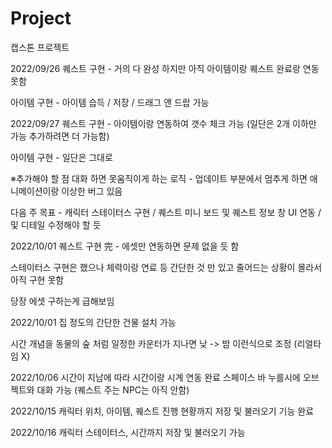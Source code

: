 # Project
캡스톤 프로젝트

2022/09/26
퀘스트 구현 - 거의 다 완성 하지만 아직 아이템이랑 퀘스트 완료랑 연동 못함

아이템 구현 - 아이템 습득 / 저장 / 드래그 앤 드랍 가능 

2022/09/27
퀘스트 구현 - 아이템이랑 연동하여 갯수 체크 가능 (일단은 2개 이하만 가능 추가하려면 더 가능함)

아이템 구현 - 일단은 그대로

※추가해야 할 점 
대화 하면 못움직이게 하는 로직 - 업데이트 부분에서 멈추게 하면 애니메이션이랑 이상한 버그 있음

다음 주 목표 - 캐릭터 스테이터스 구현 / 퀘스트 미니 보드 및 퀘스트 정보 창 UI 연동 / 및 디테일 수정해야 할 듯 

2022/10/01
퀘스트 구현 完 - 에셋만 연동하면 문제 없을 듯 함

스테이터스 구현은 했으나 체력이랑 연료 등 간단한 것 만 있고 줄어드는 상황이 몰라서 아직 구현 못함

당장 에셋 구하는게 급해보임

2022/10/01
집 정도의 간단한 건물 설치 가능

시간 개념을 동물의 숲 처럼 일정한 카운터가 지나면 낮 -> 밤  이런식으로 조정 (리얼타임 X)

2022/10/06
시간이 지남에 따라 시간이랑 시계 연동 완료
스페이스 바 누를시에 오브젝트와 대화 가능 (퀘스트 주는 NPC는 아직 안함)

2022/10/15
캐릭터 위치, 아이템, 퀘스트 진행 현황까지 저장 및 불러오기 기능 완료

2022/10/16
캐릭터 스테이터스, 시간까지 저장 및 불러오기 가능
